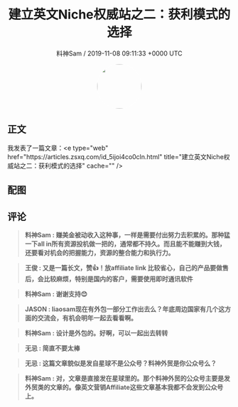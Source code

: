 <h1 align="center">建立英文Niche权威站之二：获利模式的选择</h1>
<p align="center">
    <a>料神Sam / 2019-11-08 09:11:33 &#43;0000 UTC</a>
</p>

<div align="center">
    <img src="https://images.zsxq.com/FieGU8ScAbwrB2golYc5kzCejvDK?e=1590940799&amp;token=kIxbL07-8jAj8w1n4s9zv64FuZZNEATmlU_Vm6zD:5YOVo9T5LrELSR_PenKxfxW5Cdw=" width="100" height="100" style="border:1px solid;border-radius:50%; color:#ffffff"/>
</div>

## 正文

<div>
我发表了一篇文章：&lt;e type=&#34;web&#34; href=&#34;https://articles.zsxq.com/id_5ijoi4co0cln.html&#34; title=&#34;建立英文Niche权威站之二：获利模式的选择&#34; cache=&#34;&#34; /&gt;
</div>

## 配图
<div class="image" align="center">

</div>

## 评论

<div align="left">
<div>

<blockquote >
<span> <strong>料神Sam : 赚美金被动收入这种事，一样是需要付出努力去积累的。那种猛一下all in所有资源投机做一把的，通常都不持久。而且能不能赚到大钱，还要看对机会的把握能力，资源的整合能力和执行力。 </strong></span>
</blockquote>

<blockquote >
<span> <strong>王俊 : 又是一篇长文，赞👍！放affiliate link 比较省心，自己的产品要做售后，会比较麻烦，特别是国内的客户，需要使用即时通讯软件 </strong></span>
</blockquote>

<blockquote >
<span> <strong>料神Sam : 谢谢支持😊 </strong></span>
</blockquote>

<blockquote >
<span> <strong>JASON : liaosam现在有外包一部分工作出去么？年底周边国家有几个这方面的交流会，有机会明年一起去看看啊。 </strong></span>
</blockquote>

<blockquote >
<span> <strong>料神Sam : 设计是外包的。好啊，可以一起出去转转 </strong></span>
</blockquote>

<blockquote >
<span> <strong>无忌 : 简直不要太棒 </strong></span>
</blockquote>

<blockquote >
<span> <strong>无忌 : 这篇文章貌似是发自星球不是公众号？料神外贸是你公众号么？ </strong></span>
</blockquote>

<blockquote >
<span> <strong>料神Sam : 对，文章是直接发在星球里的。那个料神外贸的公众号主要是发外贸类的文章的。像英文营销Affiliate这些文章基本我都不会发到公众号上。 </strong></span>
</blockquote>

</div>
</div>